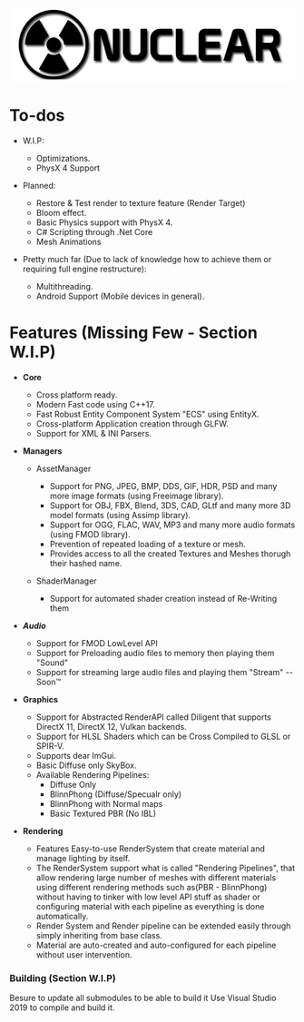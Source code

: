 ![Nuclear Engine Logo](logo.png "Nuclear Engine Logo") 

# To-dos 
  - W.I.P:
    - Optimizations.
	- PhysX 4 Support
	 
  - Planned:
    - Restore & Test render to texture feature (Render Target)
    - Bloom effect.
    - Basic Physics support with PhysX 4.
    - C# Scripting through .Net Core
	- Mesh Animations
  - Pretty much far (Due to lack of knowledge how to achieve them or requiring full engine restructure):
    - Multithreading.
    - Android Support (Mobile devices in general).

# Features (Missing Few - Section W.I.P)

- __Core__
  - Cross platform ready.
  - Modern Fast code using C++17.
  - Fast Robust Entity Component System "ECS" using EntityX.
  - Cross-platform Application creation through GLFW.
  - Support for XML & INI Parsers.
  
- __Managers__  
  - AssetManager
    - Support for PNG, JPEG, BMP, DDS, GIF, HDR, PSD and many more image formats (using Freeimage library).
    - Support for OBJ, FBX, Blend, 3DS, CAD, GLtf and many more 3D model formats (using Assimp library).
	- Support for OGG, FLAC, WAV, MP3 and many more audio formats (using FMOD library).
	- Prevention of repeated loading of a texture or mesh.
	- Provides access to all the created Textures and Meshes thorugh their hashed name.
	
  - ShaderManager
    - Support for automated shader creation instead of Re-Writing them

- ___Audio___
  - Support for FMOD LowLevel API
  - Support for Preloading audio files to memory then playing them 			"Sound"
  - Support for streaming large audio files and playing them 				"Stream"  --Soon™

- __Graphics__
  - Support for Abstracted RenderAPI called Diligent that supports DirectX 11, DirectX 12, Vulkan backends.
  - Support for HLSL Shaders which can be Cross Compiled to GLSL or SPIR-V.
  - Supports dear ImGui.
  - Basic Diffuse only SkyBox.
  - Available Rendering Pipelines:
    - Diffuse Only
	- BlinnPhong (Diffuse/Specualr only)
	- BlinnPhong with Normal maps
    - Basic Textured PBR (No IBL)
- __Rendering__
  - Features Easy-to-use RenderSystem that create material and manage lighting by itself.
  - The RenderSystem support what is called "Rendering Pipelines", that allow rendering large number of meshes
  with different materials using different rendering methods such as(PBR - BlinnPhong) without having to tinker 
  with low level API stuff as shader or configuring material with each pipeline as everything is done automatically.
  - Render System and Render pipeline can be extended easily through simply inheriting from base class.
  - Material are auto-created and auto-configured for each pipeline without user intervention.
  
### Building  (Section W.I.P)

Besure to update all submodules to be able to build it
Use Visual Studio 2019 to compile and build it.